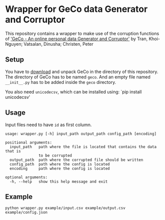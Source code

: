 # Wrapper for GeCo data Generator and Corruptor

This repository contains a wrapper to make use of the corruption functions of ['GeCo - An online personal data Generator and Corruptor'](https://openresearch-repository.anu.edu.au/handle/1885/28255) by Tran, Khoi-Nguyen; Vatsalan, Dinusha; Christen, Peter

## Setup

You have to [download](https://dmm.anu.edu.au/geco/) and unpack GeCo in the directory of this repository.
The directory of GeCo has to be named `geco`. And an empty file named `__init__.py` has to be added inside the `geco` directory.

You also need `unicodecsv`, which can be installed using:
`pip install unicodecsv'

## Usage
Input files need to have `id` as first column.

```
usage: wrapper.py [-h] input_path output_path config_path [encoding]

positional arguments:
  input_path   path where the file is located that contains the data that is
               to be corrupted
  output_path  path where the corrupted file should be written
  config_path  path where the config is located
  encoding     path where the config is located

optional arguments:
  -h, --help   show this help message and exit
```

## Example
`python wrapper.py example/input.csv example/output.csv example/config.json`
